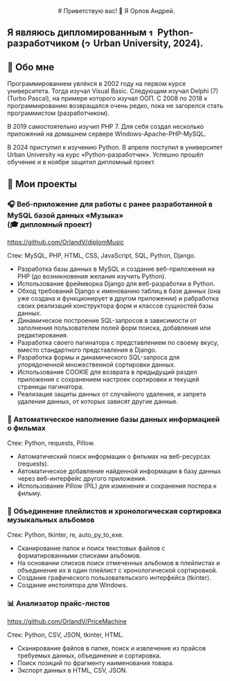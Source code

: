 <div align="center">
# Приветствую вас! 👋 Я Орлов Андрей.
</div>

## Я являюсь дипломированным <img alt="1887_python" src="https://github.com/user-attachments/assets/35618abd-6e46-4028-a1a4-f08cb1d689bf" width="15" height="15"> Python-разработчиком (<img alt="2300374_12196046_t" src="https://github.com/user-attachments/assets/c31e9142-19de-4e76-aaec-9858d3ebdd77" width="15" height="15"> Urban University, 2024).

## 📜 Обо мне

Программированием увлёкся в 2002 году на первом курсе университета. Тогда изучал Visual Basic. Следующим изучал Delphi (7) (Turbo Pascal), на примере которого изучал ООП. С 2008 по 2018 к программированию возвращался очень редко, пока не загорелся стать программистом (разработчиком).

В 2019 самостоятельно изучил PHP 7. Для себя создал несколько приложений на домашнем сервере Windows-Apache-PHP-MySQL.

В 2024 приступил к изучению Python. В апреле поступил в университет Urban University на курс «Python-разработчик». Успешно прошёл обучение и в ноябре защитил дипломный проект.

## 💼 Мои проекты

### 🎧 Веб-приложение для работы с ранее разработанной в MySQL базой данных «Музыка»<br>(🎓 дипломный проект)
https://github.com/OrlandV/diplomMusic

Стек: MySQL, PHP, HTML, CSS, JavaScript, SQL, Python, Django.
* Разработка базы данных в MySQL и создание веб-приложения на PHP (до возникновения желания изучить Python).
* Использование фреймворка Django для веб-разработки в Python.
* Обход требований Django к именованию таблиц в базе данных (она уже создана и функционирует в другом приложении) и рабработка своих реализаций конструктора форм и классов сущностей базы данных.
* Динамическое построение SQL-запросов в зависимости от заполнения пользователем полей форм поиска, добавления или редактирования.
* Разработка своего пагинатора с представлением по своему вкусу, вместо стандартного представления в Django.
* Разработка формы и динамического SQL-запроса для упорядоченной множественной сортировки данных.
* Использование COOKIE для возврата в предыдущий раздел приложения с сохранением настроек сортировки и текущей страницы пагинатора.
* Реализация защиты данных от случайного удаления, и запрета удаления данных, от которых зависят другие данные.

### 🎥 Автоматическое наполнение базы данных информацией о фильмах
Стек: Python, requests, Pillow.
* Автоматический поиск информации о фильмах на веб-ресурсах (requests).
* Автоматическое добавление найденной информации в базу данных через веб-интерфейс другого приложения.
* Использование Pillow (PIL) для изменения и сохранения постера к фильму.

### 💽 Объединение плейлистов и хронологическая сортировка музыкальных альбомов

Стек: Python, tkinter, re, auto_py_to_exe.
* Сканирование папок и поиск текстовых файлов с форматированными списками альбомов.
* На основании списков поиск отмеченных альбомов в плейлистах и объединение их в один плейлист с хронологической сортировкой.
* Создание графического пользовательского интерфейса (tkinter).
* Создание инстолятора для Windows.

### 📊 Анализатор прайс-листов
https://github.com/OrlandV/PriceMachine

Стек: Python, CSV, JSON, tkinter, HTML.
* Сканирование файлов в папке, поиск и извлечение из прайсов требуемых данных, объединение и сортировка.
* Поиск позиций по фрагменту наименования товара.
* Экспорт данных в HTML, CSV, JSON.

<!--
**OrlandV/OrlandV** is a ✨ _special_ ✨ repository because its `README.md` (this file) appears on your GitHub profile.

Here are some ideas to get you started:

- 🔭 I’m currently working on ...
- 🌱 I’m currently learning ...
- 👯 I’m looking to collaborate on ...
- 🤔 I’m looking for help with ...
- 💬 Ask me about ...
- 📫 How to reach me: ...
- 😄 Pronouns: ...
- ⚡ Fun fact: ...
-->
